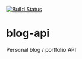 [![Build Status](https://travis-ci.org/itmayziii/blog-api.png)](https://travis-ci.org/itmayziii/blog-api)

# blog-api
Personal blog / portfolio API
